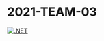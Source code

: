 # 2021-TEAM-03

[![.NET](https://github.com/leongjinghao/CSC2011-LAB11/actions/workflows/dotnet.yml/badge.svg)](https://github.com/UGS-CS/2021-TEAM-03/actions/workflows/dotnet.yml)
